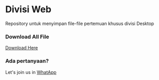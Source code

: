 # Divisi Web
Repository untuk menyimpan file-file pertemuan khusus divisi Desktop

### Download All File
<a href="https://github.com/iptek-cic/divisi-desktop/archive/master.zip">Download Here</a>

### Ada pertanyaan?
Let's join us in <a target="_blank" href="https://chat.whatsapp.com/H5V9Hc04nA2KDMXn8gjIAE">WhatApp</a>
